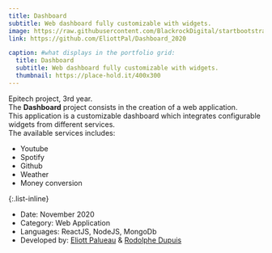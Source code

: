 ```yaml
---
title: Dashboard
subtitle: Web dashboard fully customizable with widgets.
image: https://raw.githubusercontent.com/BlackrockDigital/startbootstrap-agency/master/src/assets/img/portfolio/02-full.jpg
link: https://github.com/EliottPal/Dashboard_2020

caption: #what displays in the portfolio grid:
  title: Dashboard
  subtitle: Web dashboard fully customizable with widgets.
  thumbnail: https://place-hold.it/400x300
---
```


Epitech project, 3rd year.  
The **Dashboard** project consists in the creation of a web application.  
This application is a customizable dashboard which integrates configurable widgets from different services.  
The available services includes:
- Youtube
- Spotify
- Github
- Weather
- Money conversion

{:.list-inline}

- Date: November 2020
- Category: Web Application
- Languages: ReactJS, NodeJS, MongoDb
- Developed by: [Eliott Palueau](https://github.com/EliottPal) & [Rodolphe Dupuis](https://github.com/rodolphedps)
